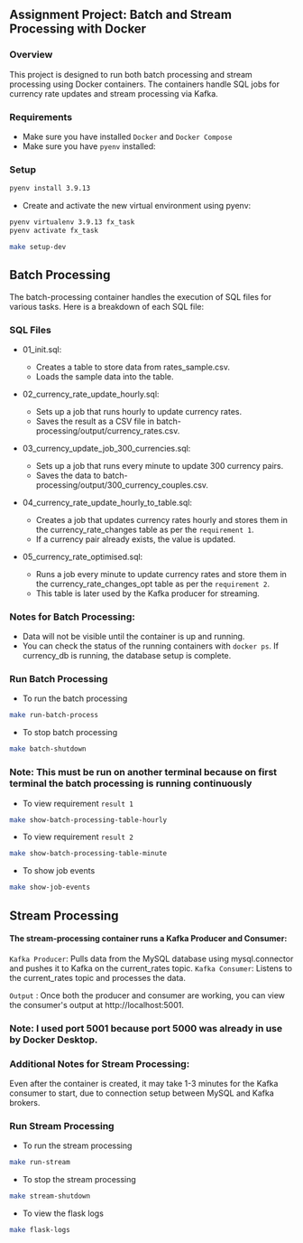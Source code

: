 ## Assignment Project: Batch and Stream Processing with Docker
### Overview
This project is designed to run both batch processing and stream processing using Docker containers. The containers handle SQL jobs for currency rate updates and stream processing via Kafka.

### Requirements
- Make sure you have installed `Docker` and `Docker Compose`
- Make sure you have `pyenv` installed:

### Setup
```bash
pyenv install 3.9.13
```
- Create and activate the new virtual environment using pyenv:

```bash
pyenv virtualenv 3.9.13 fx_task
pyenv activate fx_task
```
```bash
make setup-dev
```

## Batch Processing
The batch-processing container handles the execution of SQL files for various tasks. Here is a breakdown of each SQL file:

### SQL Files
- 01_init.sql:
    - Creates a table to store data from rates_sample.csv.
    - Loads the sample data into the table.

- 02_currency_rate_update_hourly.sql:

    - Sets up a job that runs hourly to update currency rates.
    - Saves the result as a CSV file in batch-processing/output/currency_rates.csv.

- 03_currency_update_job_300_currencies.sql:

  - Sets up a job that runs every minute to update 300 currency pairs.
  - Saves the data to batch-processing/output/300_currency_couples.csv.

- 04_currency_rate_update_hourly_to_table.sql:

    - Creates a job that updates currency rates hourly and stores them in the currency_rate_changes table as per the `requirement 1`.
    - If a currency pair already exists, the value is updated.

- 05_currency_rate_optimised.sql:
    - Runs a job every minute to update currency rates and store them in the currency_rate_changes_opt table as per the `requirement 2`.
    - This table is later used by the Kafka producer for streaming.

### Notes for Batch Processing:
  - Data will not be visible until the container is up and running.
  - You can check the status of the running containers with `docker ps`. If currency_db is running, the database setup is complete.

### Run Batch Processing

- To run the batch processing
```bash
make run-batch-process
```
- To stop batch processing
```bash
make batch-shutdown
```
### Note: This must be run on another terminal because on first terminal the batch processing is running continuously
- To view requirement `result 1`
```bash
make show-batch-processing-table-hourly
```
- To view requirement `result 2`
```bash
make show-batch-processing-table-minute
```
- To show job events
```bash
make show-job-events
```

## Stream Processing
#### The stream-processing container runs a Kafka Producer and Consumer:

`Kafka Producer`: Pulls data from the MySQL database using mysql.connector and pushes it to Kafka on the current_rates topic.
`Kafka Consumer`: Listens to the current_rates topic and processes the data.

`Output` : Once both the producer and consumer are working, you can view the consumer's output at http://localhost:5001.

### Note: I used port 5001 because port 5000 was already in use by Docker Desktop.

### Additional Notes for Stream Processing:
Even after the container is created, it may take 1-3 minutes for the Kafka consumer to start, due to connection setup between MySQL and Kafka brokers.

### Run Stream Processing

- To run the stream processing
```bash
make run-stream
```
- To stop the stream processing
```bash
make stream-shutdown
```
- To view the flask logs
```bash
make flask-logs
```
